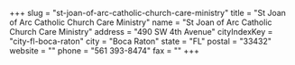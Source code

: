 +++
slug = "st-joan-of-arc-catholic-church-care-ministry"
title = "St Joan of Arc Catholic Church Care Ministry"
name = "St Joan of Arc Catholic Church Care Ministry"
address = "490 SW 4th Avenue"
cityIndexKey = "city-fl-boca-raton"
city = "Boca Raton"
state = "FL"
postal = "33432"
website = ""
phone = "561 393-8474"
fax = ""
+++
